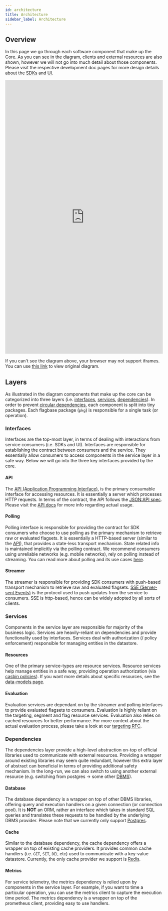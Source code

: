 ```yaml
---
id: architecture
title: Architecture
sidebar_label: Architecture
---
```


## Overview
In this page we go through each software component that make up the Core. As you can see in the diagram, clients and external resources are also shown, however we will not go into much detail about those components. Please visit the respective development doc pages for more design details about the [SDKs](/dev/sdk/getting-started) and [UI](/dev/ui/getting-started).

<iframe frameborder="0" width="100%" height="873px" src="https://viewer.diagrams.net/?highlight=0000ff&edit=_blank&layers=1&nav=1&title=flagbase-core-architecture#Uhttps%3A%2F%2Fdrive.google.com%2Fuc%3Fid%3D14BTVmGaUp5bWzauk8r9z2LC9TOH71bad%26export%3Ddownload"></iframe>

If you can't see the diagram above, your browser may not support iframes. You can use [this link](https://viewer.diagrams.net/?highlight=0000ff&edit=_blank&layers=1&nav=1&title=flagbase-core-architecture#Uhttps%3A%2F%2Fdrive.google.com%2Fuc%3Fid%3D14BTVmGaUp5bWzauk8r9z2LC9TOH71bad%26export%3Ddownload) to view original diagram.


## Layers
As illustrated in the diagram components that make up the core can be categorized into three layers (i.e. [interfaces](#interfaces), [services](#services), [dependencies](#dependencies)). In order to prevent [circular dependencies](https://en.wikipedia.org/wiki/Circular_dependency), each component is split into tiny packages. Each flagbase package (`pkg`) is responsible for a single task (or operation).

### Interfaces
Interfaces are the top-most layer, in terms of dealing with interactions from service consumers (i.e. SDKs and UI). Interfaces are responsible for establishing the contract between consumers and the service. They essentially allow consumers to access components in the service layer in a safe way. Below we will go into the three key interfaces provided by the core.

#### API

The [API (Application Programming Interface)](https://en.wikipedia.org/wiki/API), is the primary consumable interface for accessing resources. It is essentially a server which processes HTTP requests. In terms of the contract, the API follows the [JSON:API spec](https://jsonapi.org/format/). Please visit the [API docs](/docs/api) for more info regarding actual usage.

#### Polling
Polling interface is responsible for providing the contract for SDK consumers who choose to use polling as the primary mechanism to retrieve raw or evaluated flagsets. It is essentially a HTTP-based server (similar to the [API](#api)), that provides a state-less transport mechanism. State related info is maintained implicitly via the polling contract. We recommend consumers using unreliable networks (e.g. mobile networks), rely on polling instead of streaming. You can read more about polling and its use cases [here](https://javascript.info/long-polling).

#### Streamer
The streamer is responsible for providing SDK consumers with push-based transport mechanism to retrieve raw and evaluated flagsets. [SSE (Server-sent Events)](https://en.wikipedia.org/wiki/Server-sent_events) is the protocol used to push updates from the service to consumers. SSE is http-based, hence can be widely adopted by all sorts of clients.

### Services
Components in the service layer are responsible for majority of the business logic. Services are heavily-reliant on dependencies and provide functionality used by interfaces. Services deal with authorization (/ policy enforcement) responsible for managing entities in the datastore.

#### Resources
One of the primary service-types are resource services. Resource services help manage entities in a safe way, providing operation authorization (via [casbin policies](https://casbin.org/)). If you want more details about specific resources, see the [data-models page](/dev/core/data-models#resources).

#### Evaluation
Evaluation services are dependant on by the streamer and polling interfaces to provide evaluated flagsets to consumers. Evaluation is highly reliant on the targeting, segment and flag resource services. Evaluation also relies on cached resources for better performance. For more context about the actual evaluation process, please take a look at our [targeting RFC](https://flagbase.atlassian.net/wiki/spaces/OSS/pages/556367945/RFC+-+Targeting).

### Dependencies
The dependencies layer provide a high-level abstraction on-top of official libraries used to communicate with external resources. Providing a wrapper around existing libraries may seem quite redundant, however this extra layer of abstract can beneficial in terms of providing additional safety mechanism. In the long-run, we can also switch to using another external resource (e.g. switching from postgres -> some other [DBMS](https://en.wikipedia.org/wiki/Database)).

#### Database
The database dependency is a wrapper on top of other DBMS libraries, offering query and execution handlers on a given connection (or connection pool). It is **NOT** an ORM, rather an interface which takes in standard SQL queries and translates these requests to be handled by the underlying DBMS provider. Please note that we currently only support [Postgres](https://www.postgresql.org/).

#### Cache
Similar to the database dependency, the cache dependency offers a wrapper on top of existing cache providers. It provides common cache handlers (i.e. `GET`, `SET`, `DEL` etc) used to communicate with a key-value datastore. Currently, the only cache provider we support is [Redis](https://redis.io/).

#### Metrics
For service telemetry, the metrics dependency is relied upon by components in the service layer. For example, if you want to time a particular operation, you can use the metrics client to capture the execution time period. The metrics dependency is a wrapper on top of the prometheus client, providing easy to use handlers.
